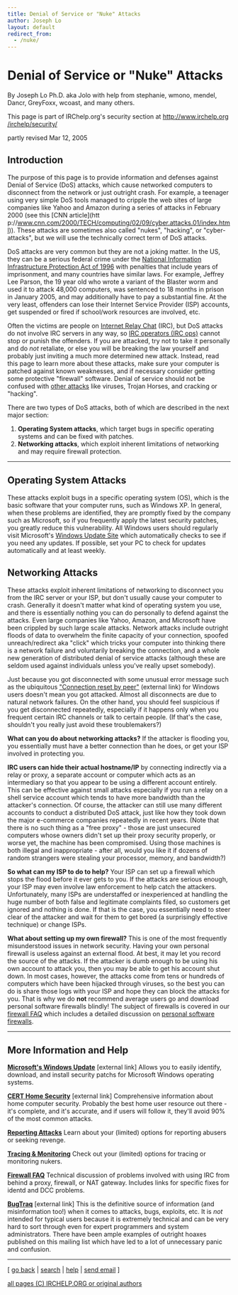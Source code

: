 ```yaml
---
title: Denial of Service or "Nuke" Attacks
author: Joseph Lo
layout: default
redirect_from:
  - /nuke/
---
```

# Denial of Service or "Nuke" Attacks

By Joseph Lo Ph.D. aka Jolo with help from stephanie, wmono, mendel, Dancr,
GreyFoxx, wcoast, and many others.

This page is part of IRChelp.org's security section at [http://www.irchelp.org
/irchelp/security/](http://www.irchelp.org/irchelp/security/)

partly revised Mar 12, 2005

## Introduction

The purpose of this page is to provide information and defenses against Denial
of Service (DoS) attacks, which cause networked computers to disconnect from
the network or just outright crash. For example, a teenager using very simple
DoS tools managed to cripple the web sites of large companies like Yahoo and
Amazon during a series of attacks in February 2000 (see this [CNN article](htt
p://www.cnn.com/2000/TECH/computing/02/09/cyber.attacks.01/index.html)). These
attacks are sometimes also called "nukes", "hacking", or "cyber-attacks", but
we will use the technically correct term of DoS attacks.

DoS attacks are very common but they are not a joking matter. In the US, they
can be a serious federal crime under the [National Information Infrastructure
Protection Act of
1996](http://www.usdoj.gov/criminal/cybercrime/compcrime.html) with penalties
that include years of imprisonment, and many countries have similar laws. For
example, Jeffrey Lee Parson, the 19 year old who wrote a variant of the
Blaster worm and used it to attack 48,000 computers, was sentenced to 18
months in prison in January 2005, and may additionally have to pay a
substantial fine. At the very least, offenders can lose their Internet Service
Provider (ISP) accounts, get suspended or fired if school/work resources are
involved, etc.

Often the victims are people on [Internet Relay Chat](http://www.irchelp.org/)
(IRC), but DoS attacks do not involve IRC servers in any way, so [IRC
operators (IRC ops)](/irchelp/ircd/opermyth.html) cannot stop or punish the
offenders. If you are attacked, try not to take it personally and do _not_
retaliate, or else you will be breaking the law yourself and probably just
inviting a much more determined new attack. Instead, read this page to learn
more about these attacks, make sure your computer is patched against known
weaknesses, and if necessary consider getting some protective "firewall"
software. Denial of service should not be confused with [other
attacks](../security/trojanterms.html) like viruses, Trojan Horses, and
cracking or "hacking".

There are two types of DoS attacks, both of which are described in the next
major section:

  1. **Operating System attacks**, which target bugs in specific operating systems and can be fixed with patches.
  2. **Networking attacks**, which exploit inherent limitations of networking and may require firewall protection.

* * *

## Operating System Attacks

These attacks exploit bugs in a specific operating system (OS), which is the
basic software that your computer runs, such as Windows XP. In general, when
these problems are identified, they are promptly fixed by the company such as
Microsoft, so if you frequently apply the latest security patches, you greatly
reduce this vulnerability. All Windows users should regularly visit
Microsoft's [Windows Update Site](http://windowsupdate.microsoft.com/) which
automatically checks to see if you need any updates. If possible, set your PC
to check for updates automatically and at least weekly.

## Networking Attacks

These attacks exploit inherent limitations of networking to disconnect you
from the IRC server or your ISP, but don't usually cause your computer to
crash. Generally it doesn't matter what kind of operating system you use, and
there is essentially nothing you can do personally to defend against the
attacks. Even large companies like Yahoo, Amazon, and Microsoft have been
crippled by such large scale attacks. Network attacks include outright floods
of data to overwhelm the finite capacity of your connection, spoofed
unreach/redirect aka "click" which tricks your computer into thinking there is
a network failure and voluntarily breaking the connection, and a whole new
generation of distributed denial of service attacks (although these are seldom
used against individuals unless you've really upset somebody).

Just because you got disconnected with some unusual error message such as the
ubiquitous ["Connection reset by peer"](http://10053.notlong.com) (external
link) for Windows users doesn't mean you got attacked. Almost all disconnects
are due to natural network failures. On the other hand, you should feel
suspicious if you get disconnected repeatedly, especially if it happens only
when you frequent certain IRC channels or talk to certain people. (If that's
the case, shouldn't you really just avoid these troublemakers?)

**What can you do about networking attacks?** If the attacker is flooding you, you essentially must have a better connection than he does, or get your ISP involved in protecting you.

**IRC users can hide their actual hostname/IP** by connecting indirectly via a relay or proxy, a separate account or computer which acts as an intermediary so that you appear to be using a different account entirely. This can be effective against small attacks especially if you run a relay on a shell service account which tends to have more bandwidth than the attacker's connection. Of course, the attacker can still use many different accounts to conduct a distributed DoS attack, just like how they took down the major e-commerce companies repeatedly in recent years. (Note that there is no such thing as a "free proxy" - those are just unsecured computers whose owners didn't set up their proxy security properly, or worse yet, the machine has been compromised. Using those machines is both illegal and inappropriate - after all, would you like it if dozens of random strangers were stealing your processor, memory, and bandwidth?)

**So what can my ISP to do to help?** Your ISP can set up a firewall which stops the flood before it ever gets to you. If the attacks are serious enough, your ISP may even involve law enforcement to help catch the attackers. Unfortunately, many ISPs are understaffed or inexperienced at handling the huge number of both false and legitimate complaints filed, so customers get ignored and nothing is done. If that is the case, you essentially need to steer clear of the attacker and wait for them to get bored (a surprisingly effective technique) or change ISPs.

**What about setting up my own firewall?** This is one of the most frequently misunderstood issues in network security. Having your own personal firewall is useless against an external flood. At best, it may let you record the source of the attacks. If the attacker is dumb enough to be using his own account to attack you, then you may be able to get his account shut down. In most cases, however, the attacks come from tens or hundreds of computers which have been hijacked through viruses, so the best you can do is share those logs with your ISP and hope they can block the attacks for you. That is why we do **not** recommend average users go and download personal software firewalls blindly! The subject of firewalls is covered in our [firewall FAQ](../security/fwfaq.html) which includes a detailed discussion on [personal software firewalls](../security/fwfaq.html#17).

* * *

## More Information and Help

**[Microsoft's Windows Update](http://windowsupdate.microsoft.com)** [external link]     Allows you to easily identify, download, and install security patchs for Microsoft Windows operating systems.

**[CERT Home Security](http://www.cert.org/homeusers/)** [external link]      Comprehensive information about home computer security. Probably the best home user resource out there - it's complete, and it's accurate, and if users will follow it, they'll avoid 90% of the most common attacks.

**[Reporting Attacks](report.html)**     Learn about your (limited) options for reporting abusers or seeking revenge.

**[Tracing & Monitoring](trace.html)**     Check out your (limited) options for tracing or monitoring nukers.

**[Firewall FAQ](../security/fwfaq.html)**     Technical discussion of problems involved with using IRC from behind a proxy, firewall, or NAT gateway. Includes links for specific fixes for identd and DCC problems.

**[BugTraq](http://www.securityfocus.com/)** [external link]     This is the definitive source of information (and misinformation too!) when it comes to attacks, bugs, exploits, etc. It is _not_ intended for typical users because it is extremely technical and can be very hard to sort through even for expert programmers and system administrators. There have been ample examples of outright hoaxes published on this mailing list which have led to a lot of unnecessary panic and confusion.

* * *



[ [go back](/irchelp/) | [search](/irchelp/search_engine.cgi) |
[help](/irchelp/help.html) | [send email](/irchelp/mail.cgi) ]

[all pages (C) IRCHELP.ORG or original authors](/irchelp/credit.html)
